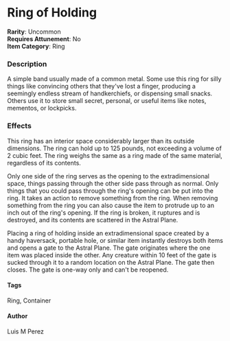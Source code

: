 # Ring of Holding
**Rarity**: Uncommon\
**Requires Attunement**: No\
**Item Category**: Ring

### Description
A simple band usually made of a common metal.
Some use this ring for silly things like convincing others that they've lost a finger, producing a seemingly endless stream of handkerchiefs, or dispensing small snacks.
Others use it to store small secret, personal, or useful items like notes, mementos, or lockpicks.

### Effects
This ring has an interior space considerably larger than its outside dimensions.
The ring can hold up to 125 pounds, not exceeding a volume of 2 cubic feet.
The ring weighs the same as a ring made of the same material, regardless of its contents.

Only one side of the ring serves as the opening to the extradimensional space, things passing through the other side pass through as normal.
Only things that you could pass through the ring's opening can be put into the ring.
It takes an action to remove something from the ring.
When removing something from the ring you can also cause the item to protrude up to an inch out of the ring's opening.
If the ring is broken, it ruptures and is destroyed, and its contents are scattered in the Astral Plane.

Placing a ring of holding inside an extradimensional space created by a handy haversack, portable hole, or similar item instantly destroys both items and opens a gate to the Astral Plane. The gate originates where the one item was placed inside the other. Any creature within 10 feet of the gate is sucked through it to a random location on the Astral Plane. The gate then closes. The gate is one-way only and can't be reopened.

#### Tags
Ring, Container

#### Author
Luis M Perez
